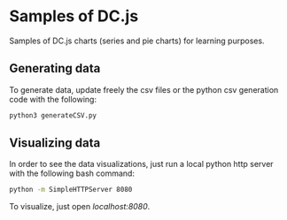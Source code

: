 # Samples of DC.js

Samples of DC.js charts (series and pie charts) for learning purposes.

## Generating data

To generate data, update freely the csv files or the python csv generation code
with the following:

``` bash
python3 generateCSV.py
```

## Visualizing data

In order to see the data visualizations, just run a local python http server
with the following bash command:

``` bash
python -m SimpleHTTPServer 8080
```

To visualize, just open *localhost:8080*.
